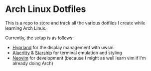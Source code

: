 # Arch Linux Dotfiles 

This is a repo to store and track all the various dotfiles I create while learning Arch Linux. 

Currently, the setup is as follows:
- [Hyprland](https://hyprland.org) for the display management with uwsm
- [Alacritty](https://alacritty.org) & [Starship](https://starship.rs) for terminal emulation and styling 
- [Neovim](https://neovim.io) for development (because I might as well learn vim if I'm already doing Arch)

